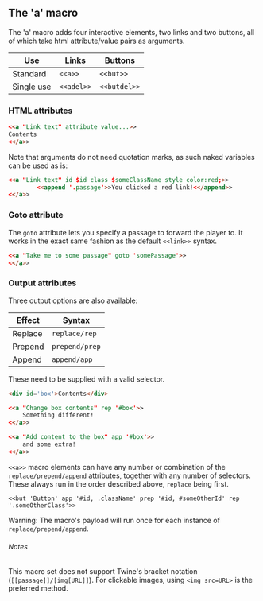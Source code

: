 ## The 'a' macro ##

The 'a' macro adds four interactive elements, two links and two buttons, all of which take html attribute/value pairs as arguments.

| Use | Links | Buttons |
|------------|------------|------------|
| Standard | `<<a>>` | `<<but>>` |
| Single use | `<<adel>>` | `<<butdel>>` |

### HTML attributes ###

```html
<<a "Link text" attribute value...>>
Contents
<</a>>
```

Note that arguments do not need quotation marks, as such naked variables can be used as is:

```html
<<a "Link text" id $id class $someClassName style color:red;>>
        <<append '.passage'>>You clicked a red link!<</append>>
<</a>>
```

### Goto attribute ###

The `goto` attribute lets you specify a passage to forward the player to. It works in the exact same fashion as the default `<<link>>` syntax.

```html
<<a "Take me to some passage" goto 'somePassage'>>
<</a>>
```

### Output attributes ###

Three output options are also available:

| Effect | Syntax |
|------------|------------|
| Replace | `replace/rep` |
| Prepend | `prepend/prep`|
| Append | `append/app` |

These need to be supplied with a valid selector.

```html
<div id='box'>Contents</div>

<<a "Change box contents" rep '#box'>>
	Something different!
<</a>>

<<a "Add content to the box" app '#box'>>
	and some extra!
<</a>>
```

`<<a>>` macro elements can have any number or combination of the `replace/prepend/append` attributes, together with any number of selectors. These always run in the order described above, `replace` being first.

```
<<but 'Button' app '#id, .className' prep '#id, #someOtherId' rep '.someOtherClass'>>
```

Warning: The macro's payload will run once for each instance of `replace/prepend/append`.

###### Notes ######

This macro set does not support Twine's bracket notation (`[[passage]]/[img[URL]]`). For clickable images, using `<img src=URL>` is the preferred method.